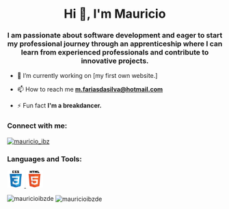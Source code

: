 <h1 align="center">Hi 👋, I'm Mauricio</h1>
<h3 align="center">I am passionate about software development and eager to start my professional journey through an apprenticeship where I can learn from experienced professionals and contribute to innovative projects.</h3>

- 🔭 I’m currently working on [my first own website.]

- 📫 How to reach me **m.fariasdasilva@hotmail.com**

- ⚡ Fun fact **I'm a breakdancer.**

<h3 align="left">Connect with me:</h3>
<p align="left">
<a href="https://instagram.com/mauricio_ibz" target="blank"><img align="center" src="https://raw.githubusercontent.com/rahuldkjain/github-profile-readme-generator/master/src/images/icons/Social/instagram.svg" alt="mauricio_ibz" height="30" width="40" /></a>
</p>

<h3 align="left">Languages and Tools:</h3>
<p align="left"> <a href="https://www.w3schools.com/css/" target="_blank" rel="noreferrer"> <img src="https://raw.githubusercontent.com/devicons/devicon/master/icons/css3/css3-original-wordmark.svg" alt="css3" width="40" height="40"/> </a> <a href="https://www.w3.org/html/" target="_blank" rel="noreferrer"> <img src="https://raw.githubusercontent.com/devicons/devicon/master/icons/html5/html5-original-wordmark.svg" alt="html5" width="40" height="40"/> </a> </p>

<p><img align="left" src="https://github-readme-stats.vercel.app/api/top-langs?username=mauricioibzde&show_icons=true&locale=en&layout=compact" alt="mauricioibzde" /></p>

<p>&nbsp;<img align="center" src="https://github-readme-stats.vercel.app/api?username=mauricioibzde&show_icons=true&locale=en" alt="mauricioibzde" /></p>
